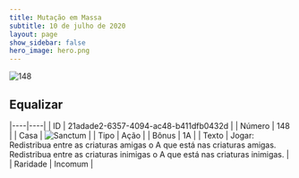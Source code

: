 ```yaml
---
title: Mutação em Massa
subtitle: 10 de julho de 2020
layout: page
show_sidebar: false
hero_image: hero.png
---
```


![148](https://cdn.keyforgegame.com/media/card_front/pt/479_148_5PHG9J2PM87J_pt.png)

## Equalizar

|----|----|
| ID | 21adade2-6357-4094-ac48-b411dfb0432d |
| Número | 148 |
| Casa | ![Sanctum](https://archonarcana.com/images/thumb/c/c7/Sanctum.png/22px-Sanctum.png "Santuário") |
| Tipo | Ação |
| Bônus | 1A |
| Texto | Jogar: Redistribua entre as criaturas amigas o A que está nas criaturas amigas. Redistribua entre as criaturas inimigas o A que está nas criaturas inimigas. |
| Raridade | Incomum |
